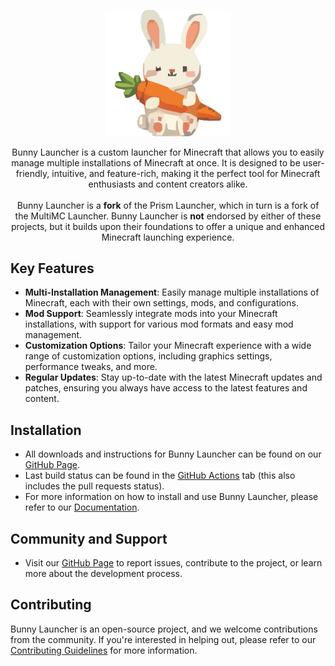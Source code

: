 <p align="center">

<p align="center">
  <img src="/program_info/bunny.svg" alt="Bunny Launcher Logo" width="40%">
</p>

<p align="center">
  Bunny Launcher is a custom launcher for Minecraft that allows you to easily manage multiple installations of Minecraft at once. It is designed to be user-friendly, intuitive, and feature-rich, making it the perfect tool for Minecraft enthusiasts and content creators alike.<br />
  <br />Bunny Launcher is a <b>fork</b> of the Prism Launcher, which in turn is a fork of the MultiMC Launcher. Bunny Launcher is <b>not</b> endorsed by either of these projects, but it builds upon their foundations to offer a unique and enhanced Minecraft launching experience.
</p>

## Key Features

- **Multi-Installation Management**: Easily manage multiple installations of Minecraft, each with their own settings, mods, and configurations.
- **Mod Support**: Seamlessly integrate mods into your Minecraft installations, with support for various mod formats and easy mod management.
- **Customization Options**: Tailor your Minecraft experience with a wide range of customization options, including graphics settings, performance tweaks, and more.
- **Regular Updates**: Stay up-to-date with the latest Minecraft updates and patches, ensuring you always have access to the latest features and content.

## Installation


- All downloads and instructions for Bunny Launcher can be found on our [GitHub Page](https://github.com/BunnyLauncher/BunnyLauncher).
- Last build status can be found in the [GitHub Actions](https://github.com/BunnyLauncher/BunnyLauncher/actions) tab (this also includes the pull requests status).
- For more information on how to install and use Bunny Launcher, please refer to our [Documentation](https://bunnylauncher.org/docs).

## Community and Support

- Visit our [GitHub Page](https://github.com/BunnyLauncher/BunnyLauncher) to report issues, contribute to the project, or learn more about the development process.

## Contributing

Bunny Launcher is an open-source project, and we welcome contributions from the community. If you're interested in helping out, please refer to our [Contributing Guidelines](https://bunnylauncher.org/contribute) for more information.

